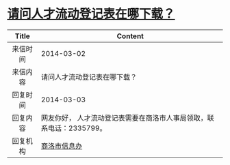 # <a href="http://www.shangluo.gov.cn/zmhd/ldxxxx.jsp?urltype=leadermail.LeaderMailContentUrl&wbtreeid=1112&leadermailid=2309">请问人才流动登记表在哪下载？</a>
|Title|Content|
|:---:|---|
|来信时间|2014-03-02|
|来信内容|请问人才流动登记表在哪下载？|
|回复时间|2014-03-03|
|回复内容|网友你好， 人才流动登记表需要在商洛市人事局领取，联系电话：2335799。|
|回复机构|<a href="../../categories/agencies/商洛市信息办.md">商洛市信息办</a>|